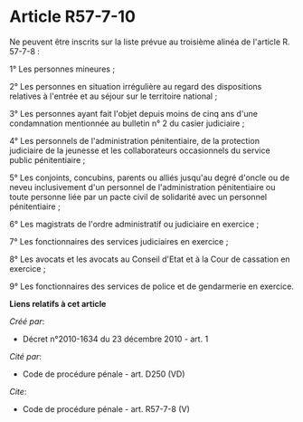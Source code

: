 # Article R57-7-10

Ne peuvent être inscrits sur la liste prévue au troisième alinéa de l'article R. 57-7-8 : 

1° Les personnes mineures ; 

2° Les personnes en situation irrégulière au regard des dispositions relatives à l'entrée et au séjour sur le territoire
national ; 

3° Les personnes ayant fait l'objet depuis moins de cinq ans d'une condamnation mentionnée au bulletin n° 2 du casier
judiciaire ; 

4° Les personnels de l'administration pénitentiaire, de la protection judiciaire de la jeunesse et les collaborateurs
occasionnels du service public pénitentiaire ; 

5° Les conjoints, concubins, parents ou alliés jusqu'au degré d'oncle ou de neveu inclusivement d'un personnel de
l'administration pénitentiaire ou toute personne liée par un pacte civil de solidarité avec un personnel pénitentiaire ; 

6° Les magistrats de l'ordre administratif ou judiciaire en exercice ; 

7° Les fonctionnaires des services judiciaires en exercice ; 

8° Les avocats et les avocats au Conseil d'Etat et à la Cour de cassation en exercice ; 

9° Les fonctionnaires des services de police et de gendarmerie en exercice.

**Liens relatifs à cet article**

_Créé par_:

  - Décret n°2010-1634 du 23 décembre 2010 - art. 1

_Cité par_:

  - Code de procédure pénale - art. D250 (VD)

_Cite_:

  - Code de procédure pénale - art. R57-7-8 (V)
